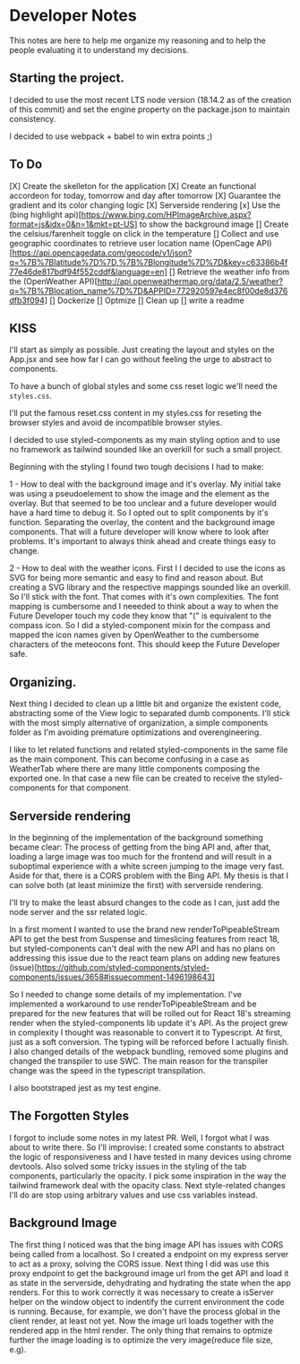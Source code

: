 # Developer Notes

This notes are here to help me organize my reasoning and to help the people evaluating it to understand my decisions.

## Starting the project.

I decided to use the most recent LTS node version (18.14.2 as of the creation of this commit) and set the engine property on the package.json to maintain consistency.

I decided to use webpack + babel to win extra points ;)

## To Do

[X] Create the skelleton for the application
[X] Create an functional accordeon for today, tomorrow and day after tomorrow
[X] Guarantee the gradient and its color changing logic
[X] Serverside rendering
[x] Use the (bing highlight api)[https://www.bing.com/HPImageArchive.aspx?format=js&idx=0&n=1&mkt=pt-US] to show the background image
[] Create the celsius/farenheit toggle on click in the temperature
[] Collect and use geographic coordinates to retrieve user location name (OpenCage API)[https://api.opencagedata.com/geocode/v1/json?q=%7B%7Blatitude%7D%7D,%7B%7Blongitude%7D%7D&key=c63386b4f77e46de817bdf94f552cddf&language=en]
[] Retrieve the weather info from the (OpenWeather API)[http://api.openweathermap.org/data/2.5/weather?q=%7B%7Blocation_name%7D%7D&APPID=772920597e4ec8f00de8d376dfb3f094]
[] Dockerize
[] Optmize
[] Clean up
[] write a readme

## KISS

I'll start as simply as possible. Just creating the layout and styles on the App.jsx and see how far I can go without feeling the urge to abstract to components.

To have a bunch of global styles and some css reset logic we'll need the `styles.css`.

I'll put the famous reset.css content in my styles.css for reseting the browser styles and avoid de incompatible browser styles.

I decided to use styled-components as my main styling option and to use no framework as tailwind sounded like an overkill for such a small project.

Beginning with the styling I found two tough decisions I had to make:

1 - How to deal with the background image and it's overlay. My initial take was using a pseudoelement to show the image and the element as the overlay. But that seemed to be too unclear and a future developer would have a hard time to debug it. So I opted out to split components by it's function. Separating the overlay, the content and the background image components. That will a future developer will know where to look after problems. It's important to always think ahead and create things easy to change.

2 - How to deal with the weather icons. First I I decided to use the icons as SVG for being more semantic and easy to find and reason about. But creating a SVG library and the respective mappings sounded like an overkill. So I'll stick with the font. That comes with it's own complexities. The font mapping is cumbersome and I neeeded to think about a way to when the Future Developer touch my code they know that "(" is equivalent to the compass icon. So I did a styled-component mixin for the compass and mapped the icon names given by OpenWeather to the cumbersome characters of the meteocons font. This should keep the Future Developer safe.

## Organizing.

Next thing I decided to clean up a little bit and organize the existent code, abstracting some of the View logic to separated dumb components. I'll stick with the most simply alternative of organization, a simple components folder as I'm avoiding premature optimizations and overengineering.

I like to let related functions and related styled-components in the same file as the main component. This can become confusing in a case as WeatherTab where there are many little components composing the exported one. In that case a new file can be created to receive the styled-components for that component.

## Serverside rendering

In the beginning of the implementation of the background something became clear: The process of getting from the bing API and, after that, loading a large image was too much for the frontend and will result in a suboptimal experience with a white screen jumping to the image very fast.
Aside for that, there is a CORS problem with the Bing API. My thesis is that I can solve both (at least minimize the first) with serverside rendering.

I'll try to make the least absurd changes to the code as I can, just add the node server and the ssr related logic.

In a first moment I wanted to use the brand new renderToPipeableStream API to get the best from Suspense and timeslicing features from react 18, but styled-components can't deal with the new API and has no plans on addressing this issue due to the react team plans on adding new features (issue)[https://github.com/styled-components/styled-components/issues/3658#issuecomment-1496198643]

So I needed to change some details of my implementation. I've implemented a workaround to use renderToPipeableStream and be prepared for the new features that will be rolled out for React 18's streaming render when the styled-components lib update it's API. As the project grew in complexity I thought was reasonable to convert it to Typescript. At first, just as a soft conversion. The typing will be reforced before I actually finish. I also changed details of the webpack bundling, removed some plugins and changed the transpiler to use SWC. The main reason for the transpiler change was the speed in the typescript transpilation.

I also bootstraped jest as my test engine.

## The Forgotten Styles

I forgot to include some notes in my latest PR. Well, I forgot what I was about to write there. So I'll improvise:
I created some constants to abstract the logic of responsiveness and I have tested in many devices using chrome devtools. Also solved some tricky issues in the styling of the tab components, particularly the opacity. I pick some inspiration in the way the tailwind framework deal with the opacity class. Next style-related changes I'll do are stop using arbitrary values and use css variables instead.

## Background Image

The first thing I noticed was that the bing image API has issues with CORS being called from a localhost. So I created a endpoint on my express server to act as a proxy, solving the CORS issue.
Next thing I did was use this proxy endpoint to get the background image url from the get API and load it as state in the serverside, dehydrating and hydrating the state when the app renders. For this to work correctly it was necessary to create a isServer helper on the window object to indentify the current environment the code is running. Because, for example, we don't have the process global in the client render, at least not yet.
Now the image url loads together with the rendered app in the html render. The only thing that remains to optmize further the image loading is to optimize the very image(reduce file size, e.g).

